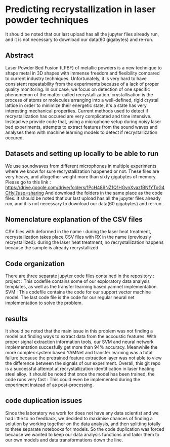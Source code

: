 # Predicting recrystallization in laser powder techniques
It should be noted that our last upload has all the jupyter files already run, and it is not necessary to download our data(60 gigabytes) and re-run.
## Abstract
Laser Powder Bed Fusion (LPBF) of metallic powders is a new technique to shape metal in 3D shapes with immense freedom and flexibility compared to current industry techniques. Unfortunately, it is very hard to have consistent repeatability from the experiments because of a lack of proper quality monitoring. In our case, we focus on detection of one specific phenomenon of the matter called recrystallization. crystallisation is the process of atoms or molecules arranging into a well-defined, rigid crystal lattice in order to minimize their energetic state, it's a state has very interesting mechanical properties. Current methods used to detect if recrystallization has occured are very complicated and time intensive. Instead we provide code that, using a microphone setup during noisy laser bed experiments, attempts to extract features from the sound waves and analyses them with machine learning models to detect if recrystallization occured.

## Datasets and setting up locally to be able to run
We use soundwaves from different microphones in multiple experiments where we know for sure recrystallization happened or not. These files are very heavy, and altogether weight more than sixty gigabytes of memory.
Please go to this link : https://drive.google.com/drive/folders/1PcH489NZ1Q1HGvnXvazfBNfYToG4CHyl?usp=sharing
And download the folders in the same place as the code files.
It should be noted that our last upload has all the jupyter files already run, and it is not necessary to download our data(60 gigabytes) and re-run.
## Nomenclature explanation of the CSV files
CSV files with deformed in the name : during the laser heat treatment, recrystallization takes place
CSV files with RX in the name (previously recrystallized): during the laser heat treatment, no recrystallization happens because the sample is already recrystallized



## Code organization
There are three separate jupyter code files contained in the repository :
project : This codefile contains some of our exploratory data analysis templates, as well as the transfer learning based yamnet implementation.
SVM : This codefile contains the code for our support vector machine model.
The last code file is the code for our regular neural net implementation to solve the problem.


## results
It should be noted that the main issue in this problem was not finding a model but finding ways to extract data from the accoustic features. With proper signal extraction information tools, our SVM and neural network implementation succesfully get more than 94% accuracy. Meanwhile the more complex system based YAMNet and transfer learning was a total failure because the pretrained feature extraction layer was not able to view the difference between the signals of our experiment. Overall, this git repo is a successful attempt at recrystallization identification in laser heating steel alloy. It should be noted that once the model has been trained, the code runs very fast : This could even be implemented during the experiment instead of as post-processing.
 
 ## code duplication issues
 Since the laboratory we work for does not have any data scientist and we had little to no feedback, we decided to maximise chances of finding a solution by working together on the data analysis, and then splitting totally to three separate notebooks for models. So the code duplication was forced because we wanted to keep our data analysis functions and tailor them to our own models and data transformations down the line.
